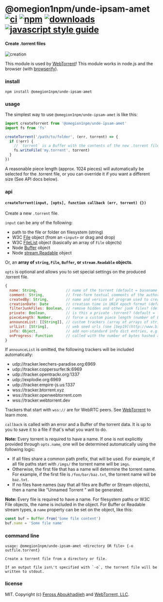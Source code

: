 # @omegion1npm/unde-ipsam-amet [![ci][ci-image]][ci-url] [![npm][npm-image]][npm-url] [![downloads][downloads-image]][downloads-url] [![javascript style guide][standard-image]][standard-url]

[ci-image]: https://github.com/omegion1npm/unde-ipsam-amet/actions/workflows/ci.yml/badge.svg
[ci-url]: https://github.com/omegion1npm/unde-ipsam-amet/actions/workflows/ci.yml
[npm-image]: https://img.shields.io/npm/v/@omegion1npm/unde-ipsam-amet.svg
[npm-url]: https://npmjs.org/package/@omegion1npm/unde-ipsam-amet
[downloads-image]: https://img.shields.io/npm/dm/@omegion1npm/unde-ipsam-amet.svg
[downloads-url]: https://npmjs.org/package/@omegion1npm/unde-ipsam-amet
[standard-image]: https://img.shields.io/badge/code_style-standard-brightgreen.svg
[standard-url]: https://standardjs.com

#### Create .torrent files

![creation](https://raw.githubusercontent.com/webtorrent/@omegion1npm/unde-ipsam-amet/master/img.jpg)

This module is used by [WebTorrent](http://webtorrent.io)! This module works in node.js and the browser (with [browserify](http://browserify.org/)).

### install

```
npm install @omegion1npm/unde-ipsam-amet
```

### usage

The simplest way to use `@omegion1npm/unde-ipsam-amet` is like this:

```js
import createTorrent from '@omegion1npm/unde-ipsam-amet'
import fs from 'fs'

createTorrent('/path/to/folder', (err, torrent) => {
  if (!err) {
    // `torrent` is a Buffer with the contents of the new .torrent file
    fs.writeFile('my.torrent', torrent)
  }
})
```

A reasonable piece length (approx. 1024 pieces) will automatically be selected
for the .torrent file, or you can override it if you want a different size (See
API docs below).

### api

#### `createTorrent(input, [opts], function callback (err, torrent) {})`

Create a new `.torrent` file.

`input` can be any of the following:

- path to the file or folder on filesystem (string)
- W3C [File](https://developer.mozilla.org/en-US/docs/Web/API/File) object (from an `<input>` or drag and drop)
- W3C [FileList](https://developer.mozilla.org/en-US/docs/Web/API/FileList) object (basically an array of `File` objects)
- Node [Buffer](http://nodejs.org/api/buffer.html) object
- Node [stream.Readable](http://nodejs.org/api/stream.html) object

Or, an **array of `string`, `File`, `Buffer`, or `stream.Readable` objects**.

`opts` is optional and allows you to set special settings on the produced .torrent file.

``` js
{
  name: String,             // name of the torrent (default = basename of `path`, or 1st file's name)
  comment: String,          // free-form textual comments of the author
  createdBy: String,        // name and version of program used to create torrent
  creationDate: Date        // creation time in UNIX epoch format (default = now)
  filterJunkFiles: Boolean, // remove hidden and other junk files? (default = true)
  private: Boolean,         // is this a private .torrent? (default = false)
  pieceLength: Number,      // force a custom piece length (number of bytes)
  announceList: [[String]], // custom trackers (array of arrays of strings) (see [bep12](http://www.bittorrent.org/beps/bep_0012.html))
  urlList: [String],        // web seed urls (see [bep19](http://www.bittorrent.org/beps/bep_0019.html))
  info: Object,             // add non-standard info dict entries, e.g. info.source, a convention for cross-seeding
  onProgress: Function      // called with the number of bytes hashed and estimated total size after every piece
}
```

If `announceList` is omitted, the following trackers will be included automatically:

- udp://tracker.leechers-paradise.org:6969
- udp://tracker.coppersurfer.tk:6969
- udp://tracker.opentrackr.org:1337
- udp://explodie.org:6969
- udp://tracker.empire-js.us:1337
- wss://tracker.btorrent.xyz
- wss://tracker.openwebtorrent.com
- wss://tracker.webtorrent.dev

Trackers that start with `wss://` are for WebRTC peers. See
[WebTorrent](https://webtorrent.io) to learn more.

`callback` is called with an error and a Buffer of the torrent data. It is up to you to
save it to a file if that's what you want to do.

**Note:** Every torrent is required to have a name. If one is not explicitly provided
through `opts.name`, one will be determined automatically using the following logic:

- If all files share a common path prefix, that will be used. For example, if all file
  paths start with `/imgs/` the torrent name will be `imgs`.
- Otherwise, the first file that has a name will determine the torrent name. For example,
  if the first file is `/foo/bar/baz.txt`, the torrent name will be `baz.txt`.
- If no files have names (say that all files are Buffer or Stream objects), then a name
  like "Unnamed Torrent <id>" will be generated.

**Note:** Every file is required to have a name. For filesystem paths or W3C File objects,
the name is included in the object. For Buffer or Readable stream types, a `name` property
can be set on the object, like this:

```js
const buf = Buffer.from('Some file content')
buf.name = 'Some file name'
```

### command line

```
usage: @omegion1npm/unde-ipsam-amet <directory OR file> {-o outfile.torrent}

Create a torrent file from a directory or file.

If an output file isn\'t specified with `-o`, the torrent file will be
written to stdout.
```

### license

MIT. Copyright (c) [Feross Aboukhadijeh](https://feross.org) and [WebTorrent, LLC](https://webtorrent.io).
